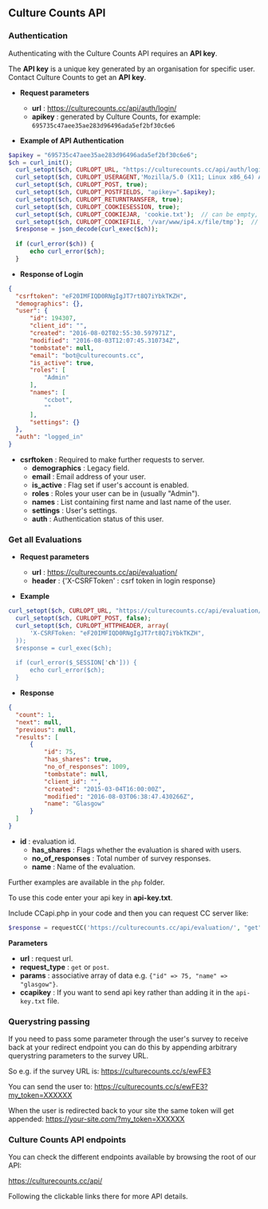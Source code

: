 ## Culture Counts API

### Authentication

Authenticating with the Culture Counts API requires an **API key**.

The **API key** is a unique key generated by an organisation for specific user. Contact Culture Counts to get an **API key**.

  - **Request parameters**
  
    - **url** : https://culturecounts.cc/api/auth/login/
    -  **apikey** : generated by Culture Counts, for example: `695735c47aee35ae283d96496ada5ef2bf30c6e6`
  
  - **Example of API Authentication**
  
  ```PHP
  $apikey = "695735c47aee35ae283d96496ada5ef2bf30c6e6";
  $ch = curl_init();
	curl_setopt($ch, CURLOPT_URL, "https://culturecounts.cc/api/auth/login/");
	curl_setopt($ch, CURLOPT_USERAGENT,'Mozilla/5.0 (X11; Linux x86_64) AppleWebKit/537.36 (KHTML, like Gecko) Ubuntu Chromium/32.0.1700.107 Chrome/32.0.1700.107 Safari/537.36');
	curl_setopt($ch, CURLOPT_POST, true);
	curl_setopt($ch, CURLOPT_POSTFIELDS, "apikey=".$apikey);
	curl_setopt($ch, CURLOPT_RETURNTRANSFER, true);
	curl_setopt($ch, CURLOPT_COOKIESESSION, true);
	curl_setopt($ch, CURLOPT_COOKIEJAR, 'cookie.txt');  // can be empty, but may cause problems on some hosts
	curl_setopt($ch, CURLOPT_COOKIEFILE, '/var/www/ip4.x/file/tmp');  // can be empty, but may cause problems on some hosts
	$response = json_decode(curl_exec($ch));
	
	if (curl_error($ch)) {
	    echo curl_error($ch);
	}
  ```
  
  - **Response of Login**
  
  ```JSON
  {
    "csrftoken": "eF20IMFIQD0RNgIgJT7rt8Q7iYbkTKZH",
    "demographics": {},
    "user": {
        "id": 194307,
        "client_id": "",
        "created": "2016-08-02T02:55:30.597971Z",
        "modified": "2016-08-03T12:07:45.310734Z",
        "tombstate": null,
        "email": "bot@culturecounts.cc",
        "is_active": true,
        "roles": [
            "Admin"
        ],
        "names": [
            "ccbot",
            ""
        ],
        "settings": {}
    },
    "auth": "logged_in"
  }
  ```
- **csrftoken** : Required to make further requests to server.
    - **demographics** : Legacy field.
    - **email** : Email address of your user.
    - **is_active** : Flag set if user's account is enabled.
    - **roles** : Roles your user can be in (usually "Admin").
    - **names** : List containing first name and last name of the user.
    - **settings** : User's settings.
    - **auth** : Authentication status of this user.

### Get all Evaluations
  - **Request parameters**
  
    - **url** : https://culturecounts.cc/api/evaluation/
    -  **header** : {'X-CSRFToken' : csrf token in login response}
  
  - **Example**
  
  ```PHP
  curl_setopt($ch, CURLOPT_URL, "https://culturecounts.cc/api/evaluation/");
	curl_setopt($ch, CURLOPT_POST, false);
	curl_setopt($ch, CURLOPT_HTTPHEADER, array(
    	'X-CSRFToken: "eF20IMFIQD0RNgIgJT7rt8Q7iYbkTKZH",
    ));
	$response = curl_exec($ch);
	
	if (curl_error($_SESSION['ch'])) {
	    echo curl_error($ch);
	}
  ```
  
  - **Response**
  
  ```JSON
  {
    "count": 1,
    "next": null,
    "previous": null,
    "results": [
        {
            "id": 75,
            "has_shares": true,
            "no_of_responses": 1009,
            "tombstate": null,
            "client_id": "",
            "created": "2015-03-04T16:00:00Z",
            "modified": "2016-08-03T06:38:47.430266Z",
            "name": "Glasgow"
        }
    ]
  }
  ```
- **id** : evaluation id.
    - **has_shares** : Flags whether the evaluation is shared with users.
    - **no_of_responses** : Total number of survey responses.
    - **name** : Name of the evaluation.



Further examples are available in the `php` folder.

To use this code enter your api key in **api-key.txt**.

Include CCapi.php in your code and then you can request CC server like:

  ```PHP
  $response = requestCC('https://culturecounts.cc/api/evaluation/', "get");
  ```
  **Parameters**
  - **url** : request url.
  - **request_type** : `get` or `post`.
  - **params** : associative array of data e.g. `{"id" => 75, "name" => "glasgow"}`.
  - **ccapikey** : If you want to send api key rather than adding it in the `api-key.txt` file.

### Querystring passing

If you need to pass some parameter through the user's survey to receive back at your redirect endpoint you can do this by appending arbitrary querystring parameters to the survey URL.

So e.g. if the survey URL is:
https://culturecounts.cc/s/ewFE3

You can send the user to:
https://culturecounts.cc/s/ewFE3?my_token=XXXXXX

When the user is redirected back to your site the same token will get appended:
https://your-site.com/?my_token=XXXXXX

### Culture Counts API endpoints

You can check the different endpoints available by browsing the root of our API:

https://culturecounts.cc/api/

Following the clickable links there for more API details.

